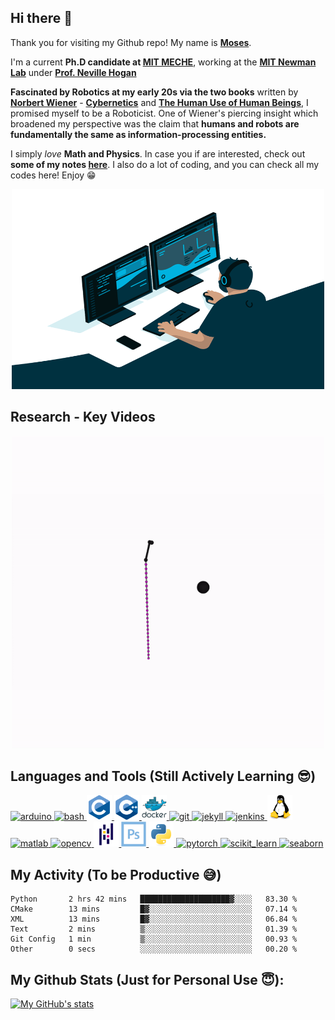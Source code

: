 ## **Hi there** 👋

Thank you for visiting my Github repo! My name is [**Moses**](https://mosesnah-shared.github.io/). 

I'm a current **Ph.D candidate at [MIT MECHE](https://github.com/mosesnah-shared)**, working at the [**MIT Newman Lab**](https://newmanlab.mit.edu/) under [**Prof. Neville Hogan**](https://scholar.google.com/citations?user=P7S5TY0AAAAJ&hl=en)

**Fascinated by Robotics at my early 20s via the two books** written by [**Norbert Wiener**](https://en.wikipedia.org/wiki/Norbert_Wiener) - [**Cybernetics**](https://en.wikipedia.org/wiki/Cybernetics:_Or_Control_and_Communication_in_the_Animal_and_the_Machine) and [**The Human Use of Human Beings**](https://en.wikipedia.org/wiki/The_Human_Use_of_Human_Beings), 
I promised myself to be a Roboticist. One of Wiener's piercing insight which broadened my perspective was the claim that **humans and robots are fundamentally the same as information-processing entities.**

I simply *love* **Math and Physics**. In case you if are interested, check out **some of my notes [here](https://mosesnah-shared.github.io/notes_index.html)**. 
I also do a lot of coding, and you can check all my codes here! Enjoy :grin:

<p align="center">
  <img alt="GIF" src="code.gif" width="500" height="320" />
</p>

## **Research - Key Videos** 
<p align="center">
  <img alt="GIF" src="3D_whip.gif" width="500" height="500" />
</p>

## **Languages and Tools** (Still Actively Learning :sunglasses:) 

<p align="left"> 
<a href="https://www.arduino.cc/" target="_blank" rel="noreferrer"> <img src="https://cdn.worldvectorlogo.com/logos/arduino-1.svg" alt="arduino" width="40" height="40"/> </a> 
<a href="https://www.gnu.org/software/bash/" target="_blank" rel="noreferrer"> <img src="https://www.vectorlogo.zone/logos/gnu_bash/gnu_bash-icon.svg" alt="bash" width="40" height="40"/> </a> 
<a href="https://www.cprogramming.com/" target="_blank" rel="noreferrer"> <img src="https://raw.githubusercontent.com/devicons/devicon/master/icons/c/c-original.svg" alt="c" width="40" height="40"/> </a> 
<a href="https://www.w3schools.com/cpp/" target="_blank" rel="noreferrer"> <img src="https://raw.githubusercontent.com/devicons/devicon/master/icons/cplusplus/cplusplus-original.svg" alt="cplusplus" width="40" height="40"/> </a> 
<a href="https://www.docker.com/" target="_blank" rel="noreferrer"> <img src="https://raw.githubusercontent.com/devicons/devicon/master/icons/docker/docker-original-wordmark.svg" alt="docker" width="40" height="40"/> </a> 
<a href="https://git-scm.com/" target="_blank" rel="noreferrer"> <img src="https://www.vectorlogo.zone/logos/git-scm/git-scm-icon.svg" alt="git" width="40" height="40"/> </a> 
<a href="https://jekyllrb.com/" target="_blank" rel="noreferrer"> <img src="https://www.vectorlogo.zone/logos/jekyllrb/jekyllrb-icon.svg" alt="jekyll" width="40" height="40"/> </a> 
<a href="https://www.jenkins.io" target="_blank" rel="noreferrer"> <img src="https://www.vectorlogo.zone/logos/jenkins/jenkins-icon.svg" alt="jenkins" width="40" height="40"/> </a> 
<a href="https://www.linux.org/" target="_blank" rel="noreferrer"> <img src="https://raw.githubusercontent.com/devicons/devicon/master/icons/linux/linux-original.svg" alt="linux" width="40" height="40"/> </a> 
<a href="https://www.mathworks.com/" target="_blank" rel="noreferrer"> <img src="https://upload.wikimedia.org/wikipedia/commons/2/21/Matlab_Logo.png" alt="matlab" width="40" height="40"/> </a> 
<a href="https://opencv.org/" target="_blank" rel="noreferrer"> <img src="https://www.vectorlogo.zone/logos/opencv/opencv-icon.svg" alt="opencv" width="40" height="40"/> </a> 
<a href="https://pandas.pydata.org/" target="_blank" rel="noreferrer"> <img src="https://raw.githubusercontent.com/devicons/devicon/2ae2a900d2f041da66e950e4d48052658d850630/icons/pandas/pandas-original.svg" alt="pandas" width="40" height="40"/> </a>
<a href="https://www.photoshop.com/en" target="_blank" rel="noreferrer"> <img src="https://raw.githubusercontent.com/devicons/devicon/master/icons/photoshop/photoshop-line.svg" alt="photoshop" width="40" height="40"/> </a>
 <a href="https://www.python.org" target="_blank" rel="noreferrer"> <img src="https://raw.githubusercontent.com/devicons/devicon/master/icons/python/python-original.svg" alt="python" width="40" height="40"/> </a>
 <a href="https://pytorch.org/" target="_blank" rel="noreferrer"> <img src="https://www.vectorlogo.zone/logos/pytorch/pytorch-icon.svg" alt="pytorch" width="40" height="40"/> </a> 
 <a href="https://scikit-learn.org/" target="_blank" rel="noreferrer"> <img src="https://upload.wikimedia.org/wikipedia/commons/0/05/Scikit_learn_logo_small.svg" alt="scikit_learn" width="40" height="40"/> </a> 
 <a href="https://seaborn.pydata.org/" target="_blank" rel="noreferrer"> <img src="https://seaborn.pydata.org/_images/logo-mark-lightbg.svg" alt="seaborn" width="40" height="40"/> </a> 
 </p>

## **My Activity** (To be Productive :sweat_smile:)

<!--START_SECTION:waka-->

```text
Python       2 hrs 42 mins   ████████████████████▓░░░░   83.30 %
CMake        13 mins         █▓░░░░░░░░░░░░░░░░░░░░░░░   07.14 %
XML          13 mins         █▓░░░░░░░░░░░░░░░░░░░░░░░   06.84 %
Text         2 mins          ▒░░░░░░░░░░░░░░░░░░░░░░░░   01.39 %
Git Config   1 min           ▒░░░░░░░░░░░░░░░░░░░░░░░░   00.93 %
Other        0 secs          ░░░░░░░░░░░░░░░░░░░░░░░░░   00.20 %
```

<!--END_SECTION:waka-->

## **My Github Stats** (Just for Personal Use :innocent:):
[![My GitHub's stats](https://github-readme-stats.vercel.app/api?username=mosesnah-shared)](https://github.com/anuraghazra/github-readme-stats)
